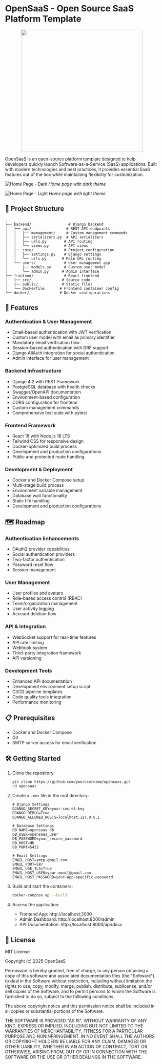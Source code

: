 # OpenSaaS - Open Source SaaS Platform Template

<p align="center">
  <img src="screenshots/OpenSaaS-Logo.png" width="400">
</p>

OpenSaaS is an open-source platform template designed to help developers quickly launch Software-as-a-Service (SaaS) applications. Built with modern technologies and best practices, it provides essential SaaS features out of the box while maintaining flexibility for customization.

![Home Page - Dark](screenshots/Home-Dark.png)
*Home page with dark theme*

![Home Page - Light](screenshots/Home-Light.png)
*Home page with light theme*

## 📁 Project Structure
```
.
├── backend/                 # Django backend
│   ├── api/                # REST API endpoints
│   │   ├── management/     # Custom management commands
│   │   ├── serializers.py  # API serializers
│   │   ├── urls.py        # API routing
│   │   └── views.py       # API views
│   ├── core/              # Project configuration
│   │   ├── settings.py    # Django settings
│   │   └── urls.py       # Main URL routing
│   └── users/             # User management app
│       ├── models.py      # Custom user model
│       └── admin.py      # Admin interface
├── frontend/              # React frontend
│   ├── src/              # Source code
│   ├── public/           # Static files
│   └── Dockerfile       # Frontend container config
└── docker/              # Docker configurations
```

## 🎯 Features

### Authentication & User Management
- Email-based authentication with JWT verification
- Custom user model with email as primary identifier
- Mandatory email verification flow
- Session-based authentication with DRF support
- Django AllAuth integration for social authentication
- Admin interface for user management

### Backend Infrastructure
- Django 4.2 with REST Framework
- PostgreSQL database with health checks
- Swagger/OpenAPI documentation
- Environment-based configuration
- CORS configuration for frontend
- Custom management commands
- Comprehensive test suite with pytest

### Frontend Framework
- React 18 with Node.js 18 LTS
- Tailwind CSS for responsive design
- Docker-optimized build process
- Development and production configurations
- Public and protected route handling

### Development & Deployment
- Docker and Docker Compose setup
- Multi-stage build process
- Environment variable management
- Database wait functionality
- Static file handling
- Development and production configurations

## 🗺️ Roadmap

### Authentication Enhancements
- OAuth2 provider capabilities
- Social authentication providers
- Two-factor authentication
- Password reset flow
- Session management

### User Management
- User profiles and avatars
- Role-based access control (RBAC)
- Team/organization management
- User activity logging
- Account deletion flow

### API & Integration
- WebSocket support for real-time features
- API rate limiting
- Webhook system
- Third-party integration framework
- API versioning

### Development Tools
- Enhanced API documentation
- Development environment setup script
- CI/CD pipeline templates
- Code quality tools integration
- Performance monitoring

## 📋 Prerequisites

- Docker and Docker Compose
- Git
- SMTP server access for email verification

## 🛠️ Getting Started

1. Clone the repository:
   ```bash
   git clone https://github.com/yourusername/opensaas.git
   cd opensaas
   ```

2. Create a `.env` file in the root directory:
   ```
   # Django Settings
   DJANGO_SECRET_KEY=your-secret-key
   DJANGO_DEBUG=True
   DJANGO_ALLOWED_HOSTS=localhost,127.0.0.1

   # Database Settings
   DB_NAME=opensaas_db
   DB_USER=opensaas_user
   DB_PASSWORD=your_secure_password
   DB_HOST=db
   DB_PORT=5432

   # Email Settings
   EMAIL_HOST=smtp.gmail.com
   EMAIL_PORT=587
   EMAIL_USE_TLS=True
   EMAIL_HOST_USER=your-email@gmail.com
   EMAIL_HOST_PASSWORD=your-app-specific-password
   ```

3. Build and start the containers:
   ```bash
   docker-compose up --build
   ```

4. Access the application:
   - Frontend App: http://localhost:3000
   - Admin Dashboard: http://localhost:8000/admin
   - API Documentation: http://localhost:8000/api/docs

## 📜 License

MIT License

Copyright (c) 2025 OpenSaaS

Permission is hereby granted, free of charge, to any person obtaining a copy
of this software and associated documentation files (the "Software"), to deal
in the Software without restriction, including without limitation the rights
to use, copy, modify, merge, publish, distribute, sublicense, and/or sell
copies of the Software, and to permit persons to whom the Software is
furnished to do so, subject to the following conditions:

The above copyright notice and this permission notice shall be included in all
copies or substantial portions of the Software.

THE SOFTWARE IS PROVIDED "AS IS", WITHOUT WARRANTY OF ANY KIND, EXPRESS OR
IMPLIED, INCLUDING BUT NOT LIMITED TO THE WARRANTIES OF MERCHANTABILITY,
FITNESS FOR A PARTICULAR PURPOSE AND NONINFRINGEMENT. IN NO EVENT SHALL THE
AUTHORS OR COPYRIGHT HOLDERS BE LIABLE FOR ANY CLAIM, DAMAGES OR OTHER
LIABILITY, WHETHER IN AN ACTION OF CONTRACT, TORT OR OTHERWISE, ARISING FROM,
OUT OF OR IN CONNECTION WITH THE SOFTWARE OR THE USE OR OTHER DEALINGS IN THE
SOFTWARE.
```